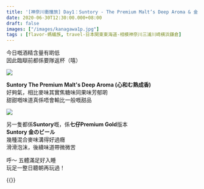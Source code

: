 ```yaml
---
title: '[神奈川衝撞旅] Day1：Suntory - The Premium Malt’s Deep Aroma & 金のビール'
date: 2020-06-30T12:30:00.000+08:00
draft: false
images: ["/images/kanagawa1p.jpg"]
tags : [flavor-螞蟻族, travel-日本関東東海道-相模神奈川三浦川崎横浜鎌倉]
---
```


今日嘅酒精含量有啲低  
因此臨瞓前都係要隊返杯（嘻）

![](/images/kanagawa1p1.jpg)

**Suntory The Premium Malt's Deep Aroma (心和む熟成香)**  
好夠氣，相比麥味其實焦糖味同果味芳郁啲  
甜甜嘅味道真係唔會輸比一般嘅甜品  

![](/images/kanagawa1p.jpg)

另一隻都係**Suntory**嘅，係**七仔Premium Gold**版本  
**Suntory 金のビール**  
幾種混合麥味溝得好過癮  
滑滑泡沫，後續味道帶微微苦  
  
呼～ 五體滿足好入睡  
玩足一整日聽朝再玩過！  


{{<kanagawa>}}
